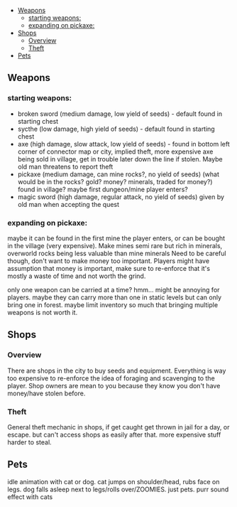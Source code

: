 - [Weapons](#weapons)
  - [starting weapons:](#starting-weapons)
  - [expanding on pickaxe:](#expanding-on-pickaxe)
- [Shops](#shops)
  - [Overview](#overview)
  - [Theft](#theft)
- [Pets](#pets)

## Weapons
### starting weapons:
- broken sword (medium damage, low yield of seeds) - default found in starting chest
- sycthe (low damage, high yield of seeds) - default found in starting chest
- axe (high damage, slow attack, low yield of seeds) - found in bottom left corner of connector map or city, implied theft, more expensive axe being sold in village, get in trouble later down the line if stolen. Maybe old man threatens to report theft
- pickaxe (medium damage, can mine rocks?, no yield of seeds) (what would be in the rocks? gold? money? minerals, traded for money?) found in village? maybe first dungeon/mine player enters?
- magic sword (high damage, regular attack, no yield of seeds) given by old man when accepting the quest

### expanding on pickaxe:
maybe it can be found in the first mine the player enters, or can be bought in the village (very expensive). Make mines semi rare but rich in minerals, overworld rocks being less valuable than mine minerals
Need to be careful though, don't want to make money too important. Players might have assumption that money is important, make sure to re-enforce that it's mostly a waste of time and not worth the grind.

only one weapon can be carried at a time? hmm... might be annoying for players. maybe they can carry more than one in static levels but can only bring one in forest. maybe limit inventory so much that bringing multiple weapons is not worth it.

## Shops

### Overview
There are shops in the city to buy seeds and equipment. Everything is way too expensive to re-enforce the idea of foraging and scavenging to the player. Shop owners are mean to you because they know you don't have money/have stolen before. 

### Theft
General theft mechanic in shops, if get caught get thrown in jail for a day, or escape. but can't access shops as easily after that. more expensive stuff harder to steal. 

## Pets
idle animation with cat or dog. cat jumps on shoulder/head, rubs face on legs. dog falls asleep next to legs/rolls over/ZOOMIES. just pets. purr sound effect with cats